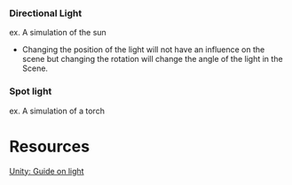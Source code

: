 
### Directional Light
ex. A simulation of the sun
- Changing the position of the light will not have an influence on the scene but changing the rotation will change the angle of the light in the Scene.

### Spot light
ex. A simulation of a torch

# Resources
[Unity: Guide on light](https://docs.unity3d.com/Manual/Lighting.html)
